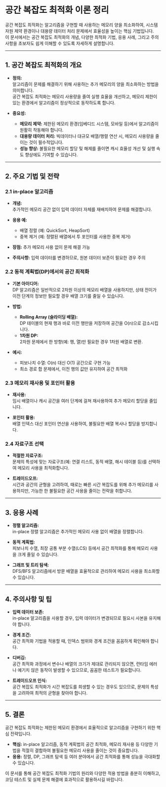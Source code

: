 # 공간 복잡도 최적화 이론 정리

공간 복잡도 최적화는 알고리즘을 구현할 때 사용하는 메모리 양을 최소화하여, 시스템 자원 제약 환경이나 대용량 데이터 처리 문제에서 효율성을 높이는 핵심 기법입니다.  
이 문서에서는 공간 복잡도 최적화의 개념, 다양한 최적화 기법, 응용 사례, 그리고 주의사항을 초보자도 쉽게 이해할 수 있도록 자세하게 설명합니다.

---

## 1. 공간 복잡도 최적화의 개요

- **정의:**  
  알고리즘이 문제를 해결하기 위해 사용하는 추가 메모리의 양을 최소화하는 방법을 의미합니다.  
  공간 복잡도 최적화는 메모리 사용량을 줄여 실행 효율을 개선하고, 메모리 제한이 있는 환경에서 알고리즘이 정상적으로 동작하도록 합니다.

- **중요성:**  
  - **메모리 제약:** 제한된 메모리 환경(임베디드 시스템, 모바일 등)에서 알고리즘이 원활히 작동해야 합니다.
  - **대용량 데이터 처리:** 빅데이터나 대규모 배열/행렬 연산 시, 메모리 사용량을 줄이는 것이 필수적입니다.
  - **성능 향상:** 불필요한 메모리 할당 및 해제를 줄이면 캐시 효율성 개선 및 실행 속도 향상에도 기여할 수 있습니다.

---

## 2. 주요 기법 및 전략

### 2.1 in-place 알고리즘

- **개념:**  
  추가적인 메모리 공간 없이 입력 데이터 자체를 재배치하여 문제를 해결합니다.
  
- **응용 예:**  
  - 배열 정렬 (예: QuickSort, HeapSort)  
  - 중복 제거 (예: 정렬된 배열에서 투 포인터를 사용한 중복 제거)

- **장점:** 추가 메모리 사용 없이 문제 해결 가능  
- **주의사항:** 입력 데이터를 변경하므로, 원본 데이터 보존이 필요한 경우 주의

### 2.2 동적 계획법(DP)에서의 공간 최적화

- **기본 아이디어:**  
  DP 알고리즘은 일반적으로 2차원 이상의 메모리 배열을 사용하지만, 상태 전이가 이전 단계의 정보만 필요할 경우 배열 크기를 줄일 수 있습니다.

- **방법:**  
  - **Rolling Array (슬라이딩 배열):**  
    DP 테이블의 현재 행과 바로 이전 행만을 저장하여 공간을 O(n)으로 감소시킵니다.
  - **1차원 DP:**  
    2차원 문제에서 한 방향(예: 행, 열)만 필요한 경우 1차원 배열로 변환.
    
- **예시:**  
  - 피보나치 수열: O(n) 대신 O(1) 공간으로 구현 가능  
  - 최소 경로 합 문제에서, 이전 행의 값만 유지하여 공간 최적화

### 2.3 메모리 재사용 및 포인터 활용

- **재사용:**  
  임시 배열이나 캐시 공간을 여러 단계에 걸쳐 재사용하여 추가 메모리 할당을 줄입니다.

- **포인터 활용:**  
  배열 인덱스 대신 포인터 연산을 사용하여, 불필요한 배열 복사나 할당을 방지합니다.

### 2.4 자료구조 선택

- **적절한 자료구조:**  
  문제의 특성에 맞는 자료구조(예: 연결 리스트, 동적 배열, 해시 테이블 등)를 선택하여 메모리 사용을 최적화합니다.
  
- **트레이드오프:**  
  시간과 공간의 균형을 고려하여, 때로는 빠른 시간 복잡도를 위해 추가 메모리를 사용하지만, 가능한 한 불필요한 공간 사용을 줄이는 전략을 취합니다.

---

## 3. 응용 사례

- **정렬 알고리즘:**  
  in-place 정렬 알고리즘은 추가적인 메모리 사용 없이 배열을 정렬합니다.
  
- **동적 계획법:**  
  피보나치 수열, 최장 공통 부분 수열(LCS) 등에서 공간 최적화를 통해 메모리 사용을 크게 줄일 수 있습니다.

- **그래프 및 트리 탐색:**  
  DFS/BFS 알고리즘에서 방문 배열을 효율적으로 관리하여 메모리 사용을 최소화할 수 있습니다.

---

## 4. 주의사항 및 팁

- **입력 데이터 보존:**  
  in-place 알고리즘을 사용할 경우, 입력 데이터가 변경되므로 필요시 사본을 유지해야 합니다.

- **경계 조건:**  
  공간 최적화 기법을 적용할 때, 인덱스 범위와 경계 조건을 꼼꼼하게 확인해야 합니다.

- **디버깅:**  
  공간 최적화 과정에서 변수나 배열의 크기가 제대로 관리되지 않으면, 런타임 에러나 예기치 않은 동작이 발생할 수 있으므로, 꼼꼼한 테스트가 필요합니다.

- **트레이드오프 인식:**  
  공간 복잡도 최적화가 시간 복잡도를 희생할 수 있는 경우도 있으므로, 문제의 특성을 고려하여 최적의 균형을 찾아야 합니다.

---

## 5. 결론

공간 복잡도 최적화는 제한된 메모리 환경에서 효율적으로 알고리즘을 구현하기 위한 핵심 전략입니다.  
- **핵심:** in-place 알고리즘, 동적 계획법의 공간 최적화, 메모리 재사용 등 다양한 기법을 적절히 결합하여 불필요한 메모리 사용을 줄이는 것이 중요합니다.
- **응용:** 정렬, DP, 그래프 탐색 등 여러 분야에서 공간 최적화를 통해 성능을 극대화할 수 있습니다.

이 문서를 통해 공간 복잡도 최적화 기법의 원리와 다양한 적용 방법을 충분히 이해하고, 코딩 테스트 및 실제 문제 해결에 효과적으로 활용하시길 바랍니다.
